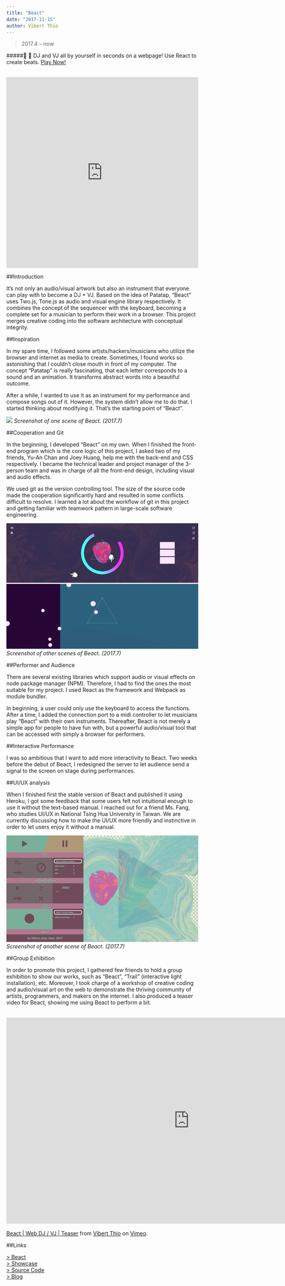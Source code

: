 ```yaml
---
title: "Beact"
date: "2017-11-15"
author: Vibert Thio
---
```


> 2017.4 – now

#####:guitar: :art: DJ and VJ all by yourself in seconds on a webpage! Use React to create beats. [  Play Now!](https://beact.herokuapp.com/)

<br/>

<!-- Copy and Paste Me -->
<div class="glitch-embed-wrap" style="height: 500px; width: 100%;">
  <iframe
    allow="geolocation; microphone; camera; midi; encrypted-media"
    src="https://glitch.com/embed/#!/embed/beacts?path=README.md&previewSize=100&attributionHidden=true&previewFirst=true"
    alt="beacts on Glitch"
    style="height: 100%; width: 100%; border: 0;">
  </iframe>
</div>

##Introduction

It’s not only an audio/visual artwork but also an instrument that everyone can play with to become a DJ + VJ. Based on the idea of Patatap, “Beact” uses Two.js, Tone.js as audio and visual engine library respectively. It combines the concept of the sequencer with the keyboard, becoming a complete set for a musician to perform their work in a browser. This project merges creative coding into the software architecture with conceptual integrity.

##Inspiration

In my spare time, I followed some artists/hackers/musicians who utilize the browser and internet as media to create. Sometimes, I found works so astonishing that I couldn’t close mouth in front of my computer. The concept “Patatap” is really fascinating, that each letter corresponds to a sound and an animation. It transforms abstract words into a beautiful outcome.

After a while, I wanted to use it as an instrument for my performance and compose songs out of it. However, the system didn’t allow me to do that. I started thinking about modifying it. That’s the starting point of “Beact”.

![](./img-02.png)
*Screenshot of one scene of Beact. (2017.7)*

##Cooperation and Git


In the beginning, I developed “Beact” on my own. When I finished the front-end program which is the core logic of this project, I asked two of my friends, Yu-An Chan and Joey Huang, help me with the back-end and CSS respectively. I became the technical leader and project manager of the 3-person team and was in charge of all the front-end design, including visual and audio effects.

We used git as the version controlling tool. The size of the source code made the cooperation significantly hard and resulted in some conflicts difficult to resolve. I learned a lot about the workflow of git in this project and getting familiar with teamwork pattern in large-scale software engineering.

![](./img-03.png)
![](./img-05.png)
*Screenshot of other scenes of Beact. (2017.7)*

##Performer and Audience

There are several existing libraries which support audio or visual effects on node package manager (NPM). Therefore, I had to find the ones the most suitable for my project. I used React as the framework and Webpack as module bundler.

In beginning,  a user could only use the keyboard to access the functions. After a time, I added the connection port to a midi controller to let musicians play “Beact” with their own instruments. Thereafter, Beact is not merely a simple app for people to have fun with, but a powerful audio/visual tool that can be accessed with simply a browser for performers.

##Interactive Performance

I was so ambitious that I want to add more interactivity to Beact. Two weeks before the debut of Beact, I redesigned the server to let audience send a signal to the screen on stage during performances.

##UI/UX analysis

When I finished first the stable version of Beact and published it using Heroku, I got some feedback that some users felt not intuitional enough to use it without the text-based manual. I reached out for a friend Ms. Fang, who studies UI/UX in National Tsing Hua University in Taiwan. We are currently discussing how to make the UI/UX more friendly and instinctive in order to let users enjoy it without a manual.

![](./img-04.png)
*Screenshot of another scene of Beact. (2017.7)*

##Group Exhibition

In order to promote this project, I gathered few friends to hold a group exhibition to show our works, such as “Beact”, “Trail” (interactive light installation), etc. Moreover, I took charge of a workshop of creative coding and audio/visual art on the web to demonstrate the thriving community of artists, programmers, and makers on the internet. I also produced a teaser video for Beact, showing me using Beact to perform a bit.

<br>

<iframe src="https://player.vimeo.com/video/226318485" width="960" height="540" frameborder="0" webkitallowfullscreen mozallowfullscreen allowfullscreen></iframe>
<p><a href="https://vimeo.com/226318485">Beact | Web DJ / VJ | Teaser</a> from <a href="https://vimeo.com/user56788864">Vibert Thio</a> on <a href="https://vimeo.com">Vimeo</a>.</p>


##Links

[> Beact][1]<br/>
[> Showcase][2]<br/>
[> Source Code][3]<br/>
[> Blog][4]

[1]: http://beacts.com/
[2]: https://vimeo.com/226318485
[3]: https://github.com/vibertthio/beact
[4]: https://medium.com/@vibertthio/beact-audio-visual-art-in-react-44e9c757e40f
